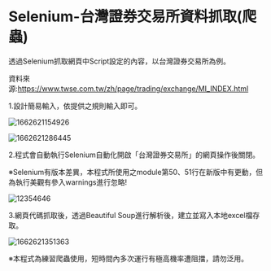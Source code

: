 # Selenium-台灣證券交易所資料抓取(爬蟲)
透過Selenium抓取網頁中Script設定的內容，以台灣證券交易所為例。

資料來源:https://www.twse.com.tw/zh/page/trading/exchange/MI_INDEX.html

1.設計簡易輸入，依提供之規則輸入即可。

![1662621154926](https://user-images.githubusercontent.com/103618758/189059147-f0d020e5-26c1-4425-a8aa-6aa26c1943b0.jpg)

![1662621286445](https://user-images.githubusercontent.com/103618758/189059567-e2ed6a4c-fcfd-4722-bf63-c4bc43a228e8.jpg)

2.程式會自動執行Selenium自動化開啟「台灣證券交易所」的網頁操作後關閉。

※Selenium有版本差異，本程式所使用之module第50、51行在新版中有更動，但為執行美觀有參入warnings進行忽略!

![12354646](https://user-images.githubusercontent.com/103618758/189059429-3b3d4b21-70f6-4e87-b56a-47f1a9bad516.png)

3.網頁代碼抓取後，透過Beautiful Soup進行解析後，建立並寫入本地excel檔存取。

![1662621351363](https://user-images.githubusercontent.com/103618758/189059529-90199dc3-f9f6-415f-9bae-76b8b9622685.jpg)

※本程式為練習爬蟲使用，短時間內多次運行有極高機率遭阻擋，請勿泛用。
